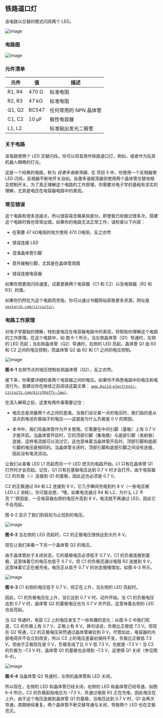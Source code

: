 ## 铁路道口灯

该电路以交替的模式闪烁两个 LED。

![image](img/f0042-01.jpg)

### 电路图

![image](img/f0043-01.jpg)

### 元件清单

| **元件** | **值** | **描述** |
| --- | --- | --- |
| R1, R4 | 470 Ω | 标准电阻 |
| R2, R3 | 47 kΩ | 标准电阻 |
| Q1, Q2 | BC547 | 任何常用的 NPN 晶体管 |
| C1, C2 | 10 μF | 极性电容器 |
| L1, L2 |  | 标准输出发光二极管 |

### 关于电路

该电路使两个 LED 交替闪烁。你可以将其用作铁路道口灯，例如，或者作为玩具机器人眼睛的灯光。

这是一个经典的电路，称为 *自激多谐振荡器*。在 项目 5 中，你使用一个反相器使 LED 闪烁，反相器不断地开关自如。自激多谐振荡器则使用两个晶体管交替地相互控制开关。为了真正理解这个电路的工作原理，你需要对电子学的基础有坚实的理解，尤其是电压在电容器电路中的表现。

### 常见错误

这个电路有很多连接点，所以很容易忽略某些部分。即使我已经做过很多次，搭建这个电路时我也常常出错。如果你的电路无法正常工作，请检查以下内容：

+   在需要 47 kΩ电阻的地方使用 470 Ω电阻，反之亦然

+   错误连接 LED

+   混淆晶体管引脚

+   意外接触引脚，尤其是在晶体管周围

+   错误连接电容器

如果你想更改闪烁速度，试着更换两个电容器（C1 和 C2）以及电阻器（R2 和 R3）的值。

如果你仍然在为这个电路而苦恼，你可以通过书籍网站获取更多资源，网址是 *[`nostarch.com/circuits/`](https://nostarch.com/circuits/)*。

### 电路工作原理

对电子学基础的理解，特别是电压在电容器电路中的表现，将帮助你理解这个电路的工作原理。在这个电路中，如 图 6-1 所示，当左侧晶体管（Q1）导通时，左侧的 LED 亮起；当右侧晶体管（Q2）导通时，右侧的 LED 亮起。晶体管 Q1 由 R3 和 C2 之间的电压控制，而晶体管 Q2 由 R2 和 C1 之间的电压控制。

![image](img/f0044-01.jpg)

**图 6-1** 左侧节点的电压控制右侧晶体管（Q2），反之亦然。

接下来，你需要详细检查两个电容器之间的电压。如果你不熟悉电路中的电压和电流行为，我建议你在继续之前阅读这篇文章： *[`www.build-electronic-circuits.com/kirchhoffs-law/`](https://www.build-electronic-circuits.com/kirchhoffs-law/)*。

在深入解释之前，这里有两件事需要记住：

+   电压总是测量两个点之间的差值。当我们谈论某一点的电压时，我们指的是从该点到电池负极端子的电压——这就是为什么负极是 0 V 的原因。

+   本书中，我们将晶体管作为开关使用。它需要在中间引脚（基极）上有 0.7 V 才能开启。当晶体管开启时，它的顶部引脚（集电极）与底部引脚（发射极）连接，这样电流就可以流过它。这也意味着当晶体管开启时，顶部引脚和底部引脚的电压是相同的。当晶体管关闭时，顶部引脚和底部引脚之间没有连接，因此没有电流流动。

让我们从查看 LED L1 亮起而另一个 LED 熄灭的电路开始。L1 只有在晶体管 Q1 打开时才会亮起。记住，Q1 只有在基极电压达到 0.7 V 时才会打开。由于电容器 C2 的负极（–）连接到 Q1 的基极，因此这也必须是 0.7 V。

C2 的正极通过 R4 和 L2 连接到 9 V，它几乎瞬间充电到约 8 V（一些电压被 LED L2 消耗）。你可能会想，“嘿，如果电流通过 R4 和 L2，为什么 L2 不亮？”原因是，一旦电容器右侧的电压升高到 8 V，电流就不再通过 LED，因此它不会亮起。

图 6-2 显示了我们到目前为止找到的电压。

![image](img/f0046-01.jpg)

**图 6-2** 当左侧的 LED 亮起时，C2 的正极电压很快达到大约 8 V。

现在让我们来看一下另一个晶体管 Q2 的电压。

由于晶体管处于关闭状态，它的基极电压必须低于 0.7 V。C1 的负极连接到基极，这意味着它的电压也低于 0.7 V。但 C1 的负极还通过电阻 R2 连接到 9 V，这意味着它正在被充电，电压正从低于 0.7 V 的状态慢慢增加，如图 6-3 所示。

![image](img/f0046-02.jpg)

**图 6-3** C1 右侧的电压低于 0.7 V，但正在上升，当左侧的 LED 亮起时。

因此，C1 的负极电压在上升，当它达到 0.7 V 时，动作开始。当 C1 的负极电压达到 0.7 V 时，晶体管 Q2 的基极电压也为 0.7 V 并开启，这意味着右侧的 LED 也会亮起。

当 Q2 导通时，电容 C2 上的电压发生了一些有趣的变化：从图 6-2 中我们知道，C2 的负极上有 0.7 V，正极上有 8 V。换句话说，负极比正极低 7.3 V。但现在 Q2 导通，C2 的正极电压突然通过晶体管被拉到 0 V。尽管如此，电容器的内部电荷并不会立刻改变，所以 C2 上的电压差最初保持不变，负极比正极低 7.3 V。但由于正极现在是 0 V，负极变成了比 0 V 低 7.3 V，也就是 –7.3 V！当 C2 的负极为 –7.3 V 时，晶体管 Q1 的基极也会得到 –7.3 V，这使得 Q1 关闭（参见图 6-4）。

![image](img/f0047-01.jpg)

**图 6-4** 当晶体管 Q2 导通时，左侧的晶体管和 LED 关闭。

所以现在，左侧的 LED 和晶体管已经关闭，右侧的 LED 和晶体管已经导通，如图 6-4 所示。C2 的负极起始电压为 –7.3 V，并通过电阻 R3 正在充电，因此电压在上升。由于这个电压连接到晶体管 Q1 的基极，当电压达到 0.7 V 时，Q1 会再次导通，周期继续重复。两个晶体管不断交替导通与关闭，导致两个 LED 也在交替亮灭。
